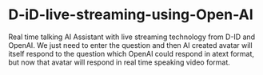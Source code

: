 # D-iD-live-streaming-using-Open-AI
Real time talking AI Assistant with live streaming technology from D-ID and OpenAI.
We just need to enter the question and then AI created avatar will itself respond to the question which OpenAI could respond in atext format, but now that avatar will respond in real time speaking video format.
